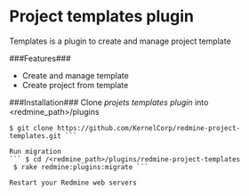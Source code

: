 # Project templates plugin

Templates is a plugin to create and manage project template

###Features###
* Create and manage template
* Create project from template

###Installation###
Clone *projets templates plugin* into <redmine_path>/plugins
``` $ cd /<redmine_path>/plugins+
$ git clone https://github.com/KernelCorp/redmine-project-templates.git ```

Run migration
``` $ cd /<redmine_path>/plugins/redmine-project-templates
 $ rake redmine:plugins:migrate ```

Restart your Redmine web servers